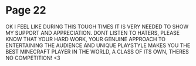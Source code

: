 # Page 22

OK I FEEL LIKE DURING THIS TOUGH TIMES IT IS VERY NEEDED TO SHOW MY SUPPORT AND APPRECIATION. DONT LISTEN TO HATERS, PLEASE KNOW THAT YOUR HARD WORK, YOUR GENUINE APPROACH TO ENTERTAINING THE AUDIENCE AND UNIQUE PLAYSTYLE MAKES YOU THE BEST MINECRAFT PLAYER IN THE WORLD, A CLASS OF ITS OWN, THERES NO COMPETITION! <3

